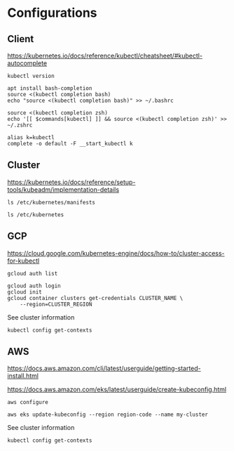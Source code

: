 # Configurations

## Client

https://kubernetes.io/docs/reference/kubectl/cheatsheet/#kubectl-autocomplete

```shell
kubectl version
```

```shell
apt install bash-completion 
source <(kubectl completion bash)
echo "source <(kubectl completion bash)" >> ~/.bashrc
```

```shell
source <(kubectl completion zsh)
echo '[[ $commands[kubectl] ]] && source <(kubectl completion zsh)' >> ~/.zshrc
```

```shell
alias k=kubectl
complete -o default -F __start_kubectl k
```

## Cluster

https://kubernetes.io/docs/reference/setup-tools/kubeadm/implementation-details

```shell
ls /etc/kubernetes/manifests
```

```shell
ls /etc/kubernetes
```

## GCP

https://cloud.google.com/kubernetes-engine/docs/how-to/cluster-access-for-kubectl

```shell
gcloud auth list
```

```shell
gcloud auth login
gcloud init
gcloud container clusters get-credentials CLUSTER_NAME \
    --region=CLUSTER_REGION
```

See cluster information
```shell
kubectl config get-contexts
```

## AWS

https://docs.aws.amazon.com/cli/latest/userguide/getting-started-install.html

https://docs.aws.amazon.com/eks/latest/userguide/create-kubeconfig.html

```shell
aws configure
```

```shell
aws eks update-kubeconfig --region region-code --name my-cluster
```

See cluster information
```shell
kubectl config get-contexts
```
